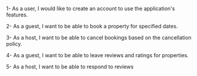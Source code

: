 1- As a user, I would like to create an account to use the application's features.

2- As a guest, I want to be able to book a property for specified dates.

3- As a host, I want to be able to cancel bookings based on the cancellation policy.

4- As a guest, I want to be able to leave reviews and ratings for properties.

5- As a host, I want to be able to respond to reviews
